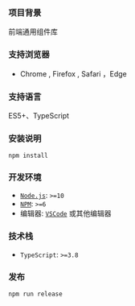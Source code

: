 ### 项目背景

前端通用组件库

### 支持浏览器

- Chrome , Firefox , Safari ，Edge

### 支持语言

ES5+、TypeScript

### 安装说明

```shell
npm install
```

### 开发环境

- [`Node.js`](https://nodejs.org): `>=10`
- [`NPM`](https://npmjs.com): `>=6`
- 编辑器: [`VSCode`](https://code.visualstudio.com/) 或其他编辑器

### 技术栈

- `TypeScript`: `>=3.8`

### 发布

```bash
npm run release
```
